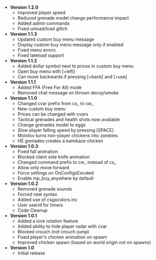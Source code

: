 * **Version 1.2.0**
  * Improved player speed
  * Reduced grenade model change performance impact
  * Added admin commands
  * Fixed unload/load glitch
* **Version 1.1.3**
  *	Updated custom buy menu message
  * Display custom buy menu message only if enabled
  * Fixed menu errors
  * Fixed lateload support
* **Version 1.1.2**
  *	Added dollar symbol next to prices in custom buy menu
  * Open buy menu with [+left]
  * Can move backwards if pressing [+back] and [+use]
* **Version 1.1.1**
  *	Added FFA (Free For All) mode
  * Removed chat message on thrown decoy/smoke
* **Version 1.1.0**
  *	Changed cvar prefix from cs_ to cw_
  *	New custom buy menu
  *	Prices can be changed with cvars
  *	Tactical grenades and health shots now available
  *	Change grenades model to eggs
  *	Slow player falling speed by pressing [SPACE]
  *	Molotov turns non-player chickens into zombies
  *	HE grenades creates a kamikaze chicken
* **Version 1.0.3**
  * Fixed fall animation
  * Blocked client side knife animation
  * Changed command prefix to cw_ instead of cs_
  * Allow only move forward
  * Force settings on OnConfigsExcuted
  * Enable mp_buy_anywhere by default
* **Version 1.0.2**
  * Removed grenade sounds
  * Forced new syntax
  * Added use of csgocolors.inc
  * User userid for timers
  * Code Cleanup
* **Version 1.0.1**
  * Added a lock rotation feature
  * Added ability to hide player radar with cvar
  * Blocked crouch (not crouch-jump)
  * Fixed player's chicken animation on spawn
  * Improved chicken spawn (based on world origin not on spawns)
* **Version 1.0**
  * Initial release
